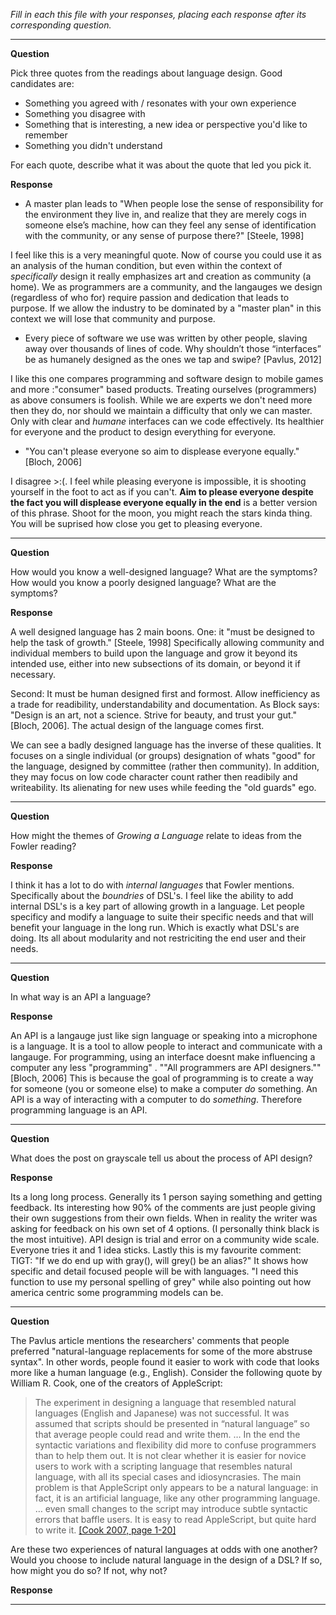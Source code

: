 _Fill in each this file with your responses, placing each response after its
corresponding question._

---

**Question**

Pick three quotes from the readings about language design. Good candidates
are:

- Something you agreed with / resonates with your own experience
- Something you disagree with
- Something that is interesting, a new idea or perspective you'd like to remember
- Something you didn't understand

For each quote, describe what it was about the quote that led you pick it.

**Response**

-  A master plan leads to "When people lose the sense of responsibility for the environment they live in, and realize that they are merely cogs in someone else’s machine, how can they feel any sense of identification with the community, or any sense of purpose there?" [Steele, 1998]

I feel like this is a very meaningful quote. Now of course you could use it as an analysis of the human condition, but even within the context of *specifically* design it really emphasizes art and creation as community (a home). We as programmers are a community, and the langauges we design (regardless of who for) require passion and dedication that leads to purpose. If we allow the industry to be dominated by a "master plan" in this context we will lose that community and purpose. 

- Every piece of software we use was written by other people, slaving away over thousands of lines of code. Why shouldn’t those “interfaces” be as humanely designed as the ones we tap and swipe?  [Pavlus, 2012]

I like this one compares programming and software design to mobile games and more :"consumer" based products. Treating ourselves (programmers) as above consumers is foolish. While we are experts we don't need more then they do, nor should we maintain a difficulty that only we can master. Only with clear and *humane* interfaces can we code effectively. Its healthier for everyone and the product to design everything for everyone. 

- "You can't please everyone so aim to displease everyone equally." [Bloch, 2006]

I disagree >:(. I feel while pleasing everyone is impossible, it is shooting yourself in the foot to act as if you can't. **Aim to please everyone despite the fact you will displease everyone equally in the end** is a better version of this phrase. Shoot for the moon, you might reach the stars kinda thing. You will be suprised how close you get to pleasing everyone. 

---

**Question**

How would you know a well-designed language? What are the symptoms? How would
you know a poorly designed language? What are the symptoms?

**Response**

A well designed language has 2 main boons. One: it "must be designed to help the task of growth." [Steele, 1998] Specifically allowing community and individual members to build upon the language and grow it beyond its intended use, either into new subsections of its domain, or beyond it if necessary. 

Second: It must be human designed first and formost. Allow inefficiency as a trade for readibility, understandability and documentation. As Block says: "Design is an art, not a science. Strive for beauty, and trust your gut."[Bloch, 2006]. The actual design of the language comes first. 

We can see a badly designed language has the inverse of these qualities. It focuses on a single individual (or groups) designation of whats "good" for the language, designed by committee (rather then community). In addition, they may focus on low code character count rather then readibily and writeability. Its alienating for new uses while feeding the "old guards" ego. 

---

**Question**

How might the themes of _Growing a Language_ relate to ideas from the Fowler reading?

**Response**

I think it has a lot to do with *internal languages* that Fowler mentions. Specifically about the *boundries* of DSL's. I feel like the ability to add internal DSL's is a key part of allowing growth in a language. Let people specificy and modify a language to suite their specific needs and that will benefit your language in the long run. Which is exactly what DSL's are doing. Its all about modularity and not restriciting the end user and their needs. 

---

**Question**

In what way is an API a language?

**Response**

An API is a langauge just like sign language or speaking into a microphone is a language. It is a tool to allow people to interact and communicate with a langauge. For programming, using an interface doesnt make influencing a computer any less "programming" . ""All programmers are API designers.""[Bloch, 2006] This is because the goal of programming is to create a way for someone (you or someone else) to make a computer *do* something. An API is a way of interacting with a computer to do *something*. Therefore programming language is an API. 

---

**Question**

What does the post on grayscale tell us about the process of API design?

**Response**

Its a long long process. Generally its 1 person saying something and getting feedback. Its interesting how 90% of the comments are just people giving their own suggestions from their own fields. When in reality the writer was asking for feedback on his own set of 4 options. (I personally think black is the most intuitive). API design is trial and error on a community wide scale. Everyone tries it and 1 idea sticks. Lastly this is my favourite comment: TIGT: "If we do end up with gray(), will grey() be an alias?" It shows how specific and detail focused people will be with languages. "I need this function to use my personal spelling of grey" while also pointing out how america centric some programming models can be. 

---

**Question**

The Pavlus article mentions the researchers' comments that people preferred
"natural-language replacements for some of the more abstruse syntax". In other
words, people found it easier to work with code that looks more like a human language (e.g.,
English). Consider the following quote by William R. Cook, one of the creators
of AppleScript:

> The experiment in designing a language that resembled natural languages (English
> and Japanese) was not successful. It was assumed that scripts should be
> presented in “natural language” so that average people could read and write
> them. … In the end the syntactic variations and flexibility did more to confuse
> programmers than to help them out. It is not clear whether it is easier for
> novice users to work with a scripting language that resembles natural language,
> with all its special cases and idiosyncrasies. The main problem is that
> AppleScript only appears to be a natural language: in fact, it is an artificial
> language, like any other programming language. … even small changes to the
> script may introduce subtle syntactic errors that baffle users. It is easy to
> read AppleScript, but quite hard to write it.
> [[Cook 2007, page 1-20]](https://dl.acm.org/citation.cfm?doid=1238844.1238845)

Are these two experiences of natural languages at odds with one another? Would
you choose to include natural language in the design of a DSL? If so, how might
you do so? If not, why not?

**Response**

---
